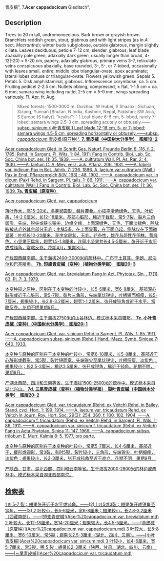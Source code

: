 青皮枫",
7.**Acer cappadocicum** Gleditsch",

## Description
Trees to 20 m tall, andromonoecious. Bark brown or grayish brown. Branchlets reddish green, stout, glabrous and with light stripes (as in *A.* sect. *Macrantha*); winter buds subglobose, outside glabrous, margin slightly ciliate. Leaves deciduous; petiole 7-12 cm, slender, glabrous; leaf blade abaxially pale green, adaxially dark green, usually longer than broad, 4-12(-20) × 5-20 cm, papery, adaxially glabrous, primary veins 3-7, reticulate veins conspicuous abaxially, base rounded, 3-, 5-, or 7-lobed, occasionally with leaves small, entire; middle lobe triangular-ovate, apex acuminate; lateral lobes obtuse or triangular-ovate. Flowers yellowish green. Sepals 5. Petals 5. Disk amphistaminal, glabrous. Inflorescence corymbose, ca. 5 cm. Fruiting pedicel 2-2.5 cm. Nutlets oblong, compressed, ± flat, 1-1.5 cm × ca. 6 mm; samara wing including nutlet 2-5 cm × 5-9 mm, wings spreading variously. Fl. Apr, fr. Aug.

> Mixed forests; 1500-3000 m. Guizhou, W Hubei, S Shaanxi, Sichuan, Xizang, Yunnan [Bhutan, N India, Kashmir, Nepal, Pakistan; SW Asia, S Europe (S Italy)].
  "keylist": "
1 Leaf blade 6-8 cm, 5-lobed, rarely 7-lobed; samara wings 2.5-3 cm, spreading acutely or obtusely.——<a href='/info/Acer cappadocicum subsp. sinicum?t=foc'>subsp. *sinicum* 小叶青皮枫
1 Leaf blade 12-18 cm, 5- or 7-lobed; samara wings 4.5-5 cm, spreading horizontally or obtusely.——<a href='/info/Acer cappadocicum subsp. cappadocicum?t=foc'>subsp. *cappadocicum* 青皮枫(原亚种)",
**7. 青皮槭（中国树木分类学）　图版19: 2**

Acer cappadocicum Gled. in Schrift Ges. Naturf. Freunde Berlin 6: 116, f. 2. 1785; Rehd. in Sargent, Pl. Wits. 1: 84. 1911; Fang in Contrib. Bioi. Lab. Sc. Soc. China bot. ser. 11: 35. 1939. ——A. cultratum Wall. Pl. As. Rar. 2: 4. 1830. ——A. laetum C. A. Mey. verz. auk. Pflanz. 206. 1831. ——A. lobelii var. indicum Pax in Bot. Jahrb. 7: 236. 1886. A. laetum var.cultratum (Wall.) Pax in Engl. Pflanzenreich 8(IV. 163) : 48. 1902. ——A. cappadocicum var. in dicum (Pax) Rehd. in Sargent, Pl. tails. 1: 86. 1911. ——A. cappadocicum var. cultratum (Wall.) Fang in Contrib. Biol. Lab. Sc. Soc. China bot. ser. 11: 36. 1939.
**7a. 青皮槭（原变种）**

Acer cappadocicum Gled. var. cappadocicum

落叶乔木，高15-20米，冬芽卵圆形，鳞片覆叠。小枝平滑紫绿色，无毛。叶纸质，14-2 0厘米，长12-18厘米，基部心脏形、稀近于截形，常5-7裂，裂片三角卵形，先端，锐尖或狭长锐尖，边缘全缘，上面深绿色、无毛，下面淡绿色，除脉腋被丛毛外其余部分无毛；主脉5条，在上面显著，在下面凸起，侧脉仅在下面微显著；叶柄长10-20厘米。花序伞房状，无毛。花杂性，雄花与两性花伺株，黄绿色。小坚果压扁状，翅宽1.5-1.8厘米，连同小坚果共长4.5-5厘米，张开近于水平或成钝角，常略反卷。花期4月，果期8月。

产我国西藏南部。生于海拔2400-3000米的疏林中。广布于土耳其、伊朗、尼泊尔和巴基斯坦。
**7b. 短翅青皮槭（变种）（植物分类学报）　图版20: 3**

Acer cappadocicum Gled. var. brevialatum Fang in Act. Phytotax. Sin. , 17(1): 63, Pl. 7: 3. 1979.

本变种较之原种，区别在于本变种的叶较小，长5-6厘米，宽6-8厘米，基部深心脏形或近于心脏形，常5-7裂，裂片三角形，先端尾状锐尖，叶柄短而细瘦，长5-7厘米，翅果较小，长2.8-3.2厘米，翅宽1-1.2厘米，张开成钝角或近于水平，常略反卷。花期不明果期9月。

产我国西藏南部。生于海拔2750米的山谷林边。模式标本采自错那。
**7c. 小叶青皮槭（变种）（中国树木分类学）　图版20: 1**

Acer cappadocicum Gled. var. sinicum Rehd.in Sargent, Pl. Wils. 1: 85. 1911. ——A. cappadocicum subsp. sinicum (Rehd.) Hand.-Mazz, Symb. Sinicae 7: 640. 1933.

本变种与原种的区别在于本变种的叶较小，常宽6-10厘米，长5-8厘米，基部近于心脏形或截形，常5裂，裂片短而宽，先端锐尖至尾状锐尖，叶柄细瘦，淡紫色；翅果较小；长2.5-3厘米，稀达3.5厘米，张开成锐角，稀近于钝角。花期不明，果期9月。

产湖北西部、四川和云南等省。生于海拔1500-2500米的疏林中。模式标本采自湖北兴山。
**7d. 三尾青皮槭（变种）（植物分类学报）　裂叶青皮槭（中国树木分类学）　图版20: 2**

Acer cappadocicum Gled. var. tricaudatum (Rehd. ex Veitch) Rehd. in Bailey, Stand. cycl. Hort. 1: 199. 1914. ——A. laetum var. tricaudatum Rehd. ex Veitch in Journ. Roy. Hort. Soc. 29(3): 254, 360, f. 100, 102. 1904. ——A. cappadocicum f. tricaudatum (Rehd. ex Veitch) Rehd. in Sargent, Pl. Wils. 1: 86. 1911. ——A. cappadocicum var. sinicum f. tricaudatum (Rehd. ex Veitch) Fang in Acta Phytotax. Sinica 11: 147. 1966. ——A. cappadocicum subsp. trilobum E. Murr. Kalmia 8: 5. 1977, pro parte.

本变种与原种的区别在于本变种的叶较小，常宽5-7厘米，长4-6厘米，基部近于，截形或圆形，常3裂，有时5裂，裂片较小，三角形，先端锐尖，叶柄细瘦，淡紫色；翅果较小，长2-3厘米，张开成钝角至近于直立。花期不明，果期9月。

产陕西、甘肃、湖北西部、四川和云南等省。生于海拔2000-2800米的林边或疏林中。模式标本采自湖北西部南沱。

## 检索表

1 叶5-7 裂；翅果张开近于水平或钝角。——(2)
1 叶5或3裂；翅果张开成锐角至钝角。——(3)
2 叶较小，长5-6厘米，宽6-8厘米；翅果较小，长2.8-3.2厘米（西藏南部）。——[短翅青皮槭](Acer%20cappadocicum var. brevialatum.md)
2 叶较大，长12-18厘米，宽14-20厘米；翅果较大，长4.5-5厘米。——[青皮槭（原变种）](Acer%20cappadocicum var. cappadocicum.md)
3 叶较大，长5-8厘米，宽6-10厘米，常5裂；翅果长2.5-3厘米（湖北、四川、云南）。——[小叶青皮槭](Acer%20cappadocicum var. sinicum.md)
3 叶较小，长4-6厘米，宽5-7厘米，常3裂，稀 5 裂；翅果长2-3厘米（陕西、甘肃、湖北、四川、云南）。——[三尾青皮槭](Acer%20cappadocicum var. tricaudatum.md)
